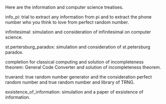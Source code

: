 Here are the information and computer science treatises.

info_pi: trial to extract any information from pi and to extract the phone number who you think to love from perfect random number.

infinitesimal: simulation and consideration of infinitesimal on computer science.

st.pertersburg_paradox: simulation and consideration of st.petersburg paradox.

completion for classical computing and solution of incompleteness theorem: General Code Converter and solution of incompleteness theorem.

truerand: true random number generator and the consideration perfect random number and true random number and library of TRNG.

exsistence_of_information: simulation and a paper of exsistence of information.
